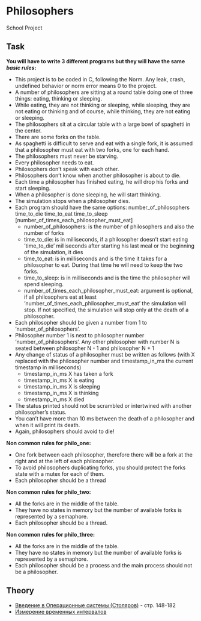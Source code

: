 # Philosophers
School Project

## Task

**You will have to write 3 different programs but they will have the same _basic rules_:**
- This project is to be coded in C, following the Norm. Any leak, crash, undefined
behavior or norm error means 0 to the project.
- A number of philosophers are sitting at a round table doing one of three things:
eating, thinking or sleeping.
- While eating, they are not thinking or sleeping, while sleeping, they are not eating
or thinking and of course, while thinking, they are not eating or sleeping.
- The philosophers sit at a circular table with a large bowl of spaghetti in the center.
- There are some forks on the table.
- As spaghetti is difficult to serve and eat with a single fork, it is assumed that a
philosopher must eat with two forks, one for each hand.
- The philosophers must never be starving.
- Every philosopher needs to eat.
- Philosophers don’t speak with each other.
- Philosophers don’t know when another philosopher is about to die.
- Each time a philosopher has finished eating, he will drop his forks and start sleeping.
- When a philosopher is done sleeping, he will start thinking.
- The simulation stops when a philosopher dies.
- Each program should have the same options: number_of_philosophers time_to_die
time_to_eat time_to_sleep [number_of_times_each_philosopher_must_eat]
	- number_of_philosophers: is the number of philosophers and also the number of forks
	- time_to_die: is in milliseconds, if a philosopher doesn’t start eating ’time_to_die’ milliseconds after starting his last meal or the beginning of the simulation, it dies
	- time_to_eat: is in milliseconds and is the time it takes for a philosopher to eat. During that time he will need to keep the two forks.
	- time_to_sleep: is in milliseconds and is the time the philosopher will spend sleeping.
	- number_of_times_each_philosopher_must_eat: argument is optional, if all philosophers eat at least ’number_of_times_each_philosopher_must_eat’ the simulation will stop. If not specified, the simulation will stop only at the death of a philosopher.
- Each philosopher should be given a number from 1 to ’number_of_philosophers’.
- Philosopher number 1 is next to philosopher number ’number_of_philosophers’.
Any other philosopher with number N is seated between philosopher N - 1 and
philosopher N + 1
- Any change of status of a philosopher must be written as follows (with X replaced
with the philosopher number and timestamp_in_ms the current timestamp in milliseconds)
	- timestamp_in_ms X has taken a fork
	- timestamp_in_ms X is eating
	- timestamp_in_ms X is sleeping
	- timestamp_in_ms X is thinking
	- timestamp_in_ms X died
- The status printed should not be scrambled or intertwined with another philosopher’s status.
- You can’t have more than 10 ms between the death of a philosopher and when it
will print its death.
- Again, philosophers should avoid to die!

**Non common rules for philo_one:**
- One fork between each philosopher, therefore there will be a fork at the right and
at the left of each philosopher.
- To avoid philosophers duplicating forks, you should protect the forks state with a
mutex for each of them.
- Each philosopher should be a thread

**Non common rules for philo_two:**
- All the forks are in the middle of the table.
- They have no states in memory but the number of available forks is represented by
a semaphore.
- Each philosopher should be a thread.

**Non common rules for philo_three:**
- All the forks are in the middle of the table.
- They have no states in memory but the number of available forks is represented by
a semaphore.
- Each philosopher should be a process and the main process should not be a philosopher.

## Theory
- [Введение в Операционные системы (Столяров)](http://www.stolyarov.info/books/pdf/osintro.pdf) - стр. 148-182
- [Измерение временных интервалов](http://www.ccfit.nsu.ru/~kireev/lab1/lab1time.htm)



